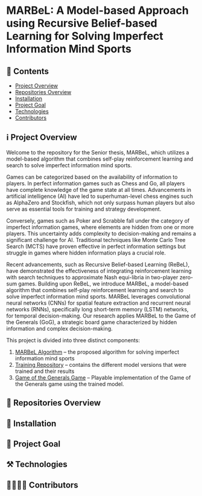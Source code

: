 # MARBeL: A Model-based Approach using Recursive Belief-based Learning for Solving Imperfect Information Mind Sports
## 📑 Contents

- [Project Overview](#-project-overview)
- [Repositories Overview](#-repositories-overview)
- [Installation](#-installation)
- [Project Goal](#-project-goal)
- [Technologies](#-technologies)
- [Contributors](#-contributors)

## ℹ️ Project Overview
Welcome to the repository for the Senior thesis, MARBeL, which utilizes a model-based algorithm that combines self-play reinforcement learning and search to solve imperfect information
mind sports.

Games can be categorized based on the availability of information to players. In perfect information games such as Chess and Go, all players have complete knowledge of the game state at all
times. Advancements in artificial intelligence (AI) have led to superhuman-level chess engines such as AlphaZero and Stockfish, which not only surpass human players but also serve as essential tools for training and strategy development. 

Conversely, games such as Poker and Scrabble fall under the category of imperfect information games, where elements are hidden from one or more players. This uncertainty adds complexity to
decision-making and remains a significant challenge for AI. Traditional techniques like Monte Carlo Tree Search (MCTS) have proven effective in perfect information settings but struggle in games
where hidden information plays a crucial role.

Recent advancements, such as Recursive Belief-based Learning (ReBeL), have demonstrated the effectiveness of integrating reinforcement learning with search techniques to approximate Nash equi-libria in two-player zero-sum games. Building upon ReBeL, we introduce MARBeL, a model-based algorithm that combines self-play reinforcement learning and search to solve imperfect information
mind sports. MARBeL leverages convolutional neural networks (CNNs) for spatial feature extraction and recurrent neural networks (RNNs), specifically long short-term memory (LSTM) networks,
for temporal decision-making. Our research applies MARBeL to the Game of the Generals (GoG), a strategic board game characterized by hidden information and complex decision-making.

This project is divided into three distinct components:
1. [MARBeL Algorithm](https://github.com/Thesis-GOTG/MARBeL) – the proposed algorithm for solving imperfect information mind sports
2. [Training Repository](https://github.com/Thesis-GOTG/training) – contains the different model versions that were trained and their results
3. [Game of the Generals Game](https://github.com/Thesis-GOTG/gog) – Playable implementation of the Game of the Generals game using the trained model.


## 📁 Repositories Overview

## 🧰 Installation
## 🎯 Project Goal
## ⚒️ Technologies
## 👩‍💻🧑‍💻 Contributors

